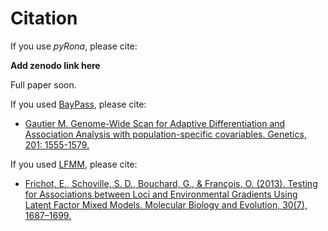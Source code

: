 # Citation

If you use *pyRona*, please cite:

**Add zenodo link here**

Full paper soon.

If you used [BayPass](http://www1.montpellier.inra.fr/CBGP/software/baypass/), please cite:

* [Gautier M. Genome-Wide Scan for Adaptive Differentiation and Association Analysis with population-specific covariables. Genetics, 201: 1555-1579.](http://www.genetics.org/content/201/4/1555)

If you used [LFMM](http://membres-timc.imag.fr/Olivier.Francois/lfmm/index.htm), please cite:

* [Frichot, E., Schoville, S. D., Bouchard, G., & François, O. (2013). Testing for Associations between Loci and Environmental Gradients Using Latent Factor Mixed Models. Molecular Biology and Evolution, 30(7), 1687–1699.](https://academic.oup.com/mbe/article/30/7/1687/972098)
